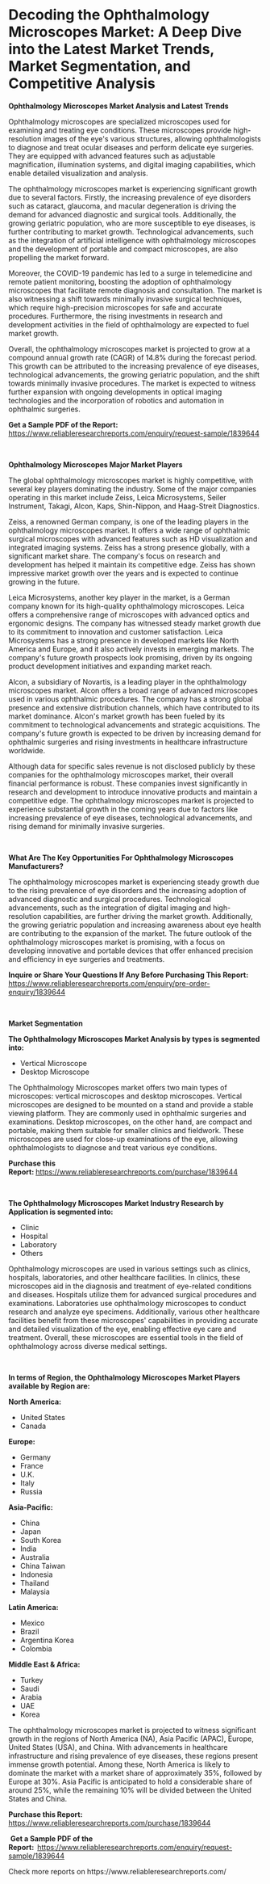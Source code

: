 <p><h1>Decoding the Ophthalmology Microscopes Market: A Deep Dive into the Latest Market Trends, Market Segmentation, and Competitive Analysis</h1></p><p><strong>Ophthalmology Microscopes Market Analysis and Latest Trends</strong></p>
<p><p>Ophthalmology microscopes are specialized microscopes used for examining and treating eye conditions. These microscopes provide high-resolution images of the eye's various structures, allowing ophthalmologists to diagnose and treat ocular diseases and perform delicate eye surgeries. They are equipped with advanced features such as adjustable magnification, illumination systems, and digital imaging capabilities, which enable detailed visualization and analysis.</p><p>The ophthalmology microscopes market is experiencing significant growth due to several factors. Firstly, the increasing prevalence of eye disorders such as cataract, glaucoma, and macular degeneration is driving the demand for advanced diagnostic and surgical tools. Additionally, the growing geriatric population, who are more susceptible to eye diseases, is further contributing to market growth. Technological advancements, such as the integration of artificial intelligence with ophthalmology microscopes and the development of portable and compact microscopes, are also propelling the market forward.</p><p>Moreover, the COVID-19 pandemic has led to a surge in telemedicine and remote patient monitoring, boosting the adoption of ophthalmology microscopes that facilitate remote diagnosis and consultation. The market is also witnessing a shift towards minimally invasive surgical techniques, which require high-precision microscopes for safe and accurate procedures. Furthermore, the rising investments in research and development activities in the field of ophthalmology are expected to fuel market growth.</p><p>Overall, the ophthalmology microscopes market is projected to grow at a compound annual growth rate (CAGR) of 14.8% during the forecast period. This growth can be attributed to the increasing prevalence of eye diseases, technological advancements, the growing geriatric population, and the shift towards minimally invasive procedures. The market is expected to witness further expansion with ongoing developments in optical imaging technologies and the incorporation of robotics and automation in ophthalmic surgeries.</p></p>
<p><strong>Get a Sample PDF of the Report:&nbsp;</strong> <a href="https://www.reliableresearchreports.com/enquiry/request-sample/1839644">https://www.reliableresearchreports.com/enquiry/request-sample/1839644</a></p>
<p>&nbsp;</p>
<p><strong>Ophthalmology Microscopes Major Market Players</strong></p>
<p><p>The global ophthalmology microscopes market is highly competitive, with several key players dominating the industry. Some of the major companies operating in this market include Zeiss, Leica Microsystems, Seiler Instrument, Takagi, Alcon, Kaps, Shin-Nippon, and Haag-Streit Diagnostics.</p><p>Zeiss, a renowned German company, is one of the leading players in the ophthalmology microscopes market. It offers a wide range of ophthalmic surgical microscopes with advanced features such as HD visualization and integrated imaging systems. Zeiss has a strong presence globally, with a significant market share. The company's focus on research and development has helped it maintain its competitive edge. Zeiss has shown impressive market growth over the years and is expected to continue growing in the future.</p><p>Leica Microsystems, another key player in the market, is a German company known for its high-quality ophthalmology microscopes. Leica offers a comprehensive range of microscopes with advanced optics and ergonomic designs. The company has witnessed steady market growth due to its commitment to innovation and customer satisfaction. Leica Microsystems has a strong presence in developed markets like North America and Europe, and it also actively invests in emerging markets. The company's future growth prospects look promising, driven by its ongoing product development initiatives and expanding market reach.</p><p>Alcon, a subsidiary of Novartis, is a leading player in the ophthalmology microscopes market. Alcon offers a broad range of advanced microscopes used in various ophthalmic procedures. The company has a strong global presence and extensive distribution channels, which have contributed to its market dominance. Alcon's market growth has been fueled by its commitment to technological advancements and strategic acquisitions. The company's future growth is expected to be driven by increasing demand for ophthalmic surgeries and rising investments in healthcare infrastructure worldwide.</p><p>Although data for specific sales revenue is not disclosed publicly by these companies for the ophthalmology microscopes market, their overall financial performance is robust. These companies invest significantly in research and development to introduce innovative products and maintain a competitive edge. The ophthalmology microscopes market is projected to experience substantial growth in the coming years due to factors like increasing prevalence of eye diseases, technological advancements, and rising demand for minimally invasive surgeries.</p></p>
<p>&nbsp;</p>
<p><strong>What Are The Key Opportunities For Ophthalmology Microscopes Manufacturers?</strong></p>
<p><p>The ophthalmology microscopes market is experiencing steady growth due to the rising prevalence of eye disorders and the increasing adoption of advanced diagnostic and surgical procedures. Technological advancements, such as the integration of digital imaging and high-resolution capabilities, are further driving the market growth. Additionally, the growing geriatric population and increasing awareness about eye health are contributing to the expansion of the market. The future outlook of the ophthalmology microscopes market is promising, with a focus on developing innovative and portable devices that offer enhanced precision and efficiency in eye surgeries and treatments.</p></p>
<p><strong>Inquire or Share Your Questions If Any Before Purchasing This Report:</strong> <a href="https://www.reliableresearchreports.com/enquiry/pre-order-enquiry/1839644">https://www.reliableresearchreports.com/enquiry/pre-order-enquiry/1839644</a></p>
<p>&nbsp;</p>
<p><strong>Market Segmentation</strong></p>
<p><strong>The Ophthalmology Microscopes Market Analysis by types is segmented into:</strong></p>
<p><ul><li>Vertical Microscope</li><li>Desktop Microscope</li></ul></p>
<p><p>The Ophthalmology Microscopes market offers two main types of microscopes: vertical microscopes and desktop microscopes. Vertical microscopes are designed to be mounted on a stand and provide a stable viewing platform. They are commonly used in ophthalmic surgeries and examinations. Desktop microscopes, on the other hand, are compact and portable, making them suitable for smaller clinics and fieldwork. These microscopes are used for close-up examinations of the eye, allowing ophthalmologists to diagnose and treat various eye conditions.</p></p>
<p><strong>Purchase this Report:&nbsp;</strong><a href="https://www.reliableresearchreports.com/purchase/1839644">https://www.reliableresearchreports.com/purchase/1839644</a></p>
<p>&nbsp;</p>
<p><strong>The Ophthalmology Microscopes Market Industry Research by Application is segmented into:</strong></p>
<p><ul><li>Clinic</li><li>Hospital</li><li>Laboratory</li><li>Others</li></ul></p>
<p><p>Ophthalmology microscopes are used in various settings such as clinics, hospitals, laboratories, and other healthcare facilities. In clinics, these microscopes aid in the diagnosis and treatment of eye-related conditions and diseases. Hospitals utilize them for advanced surgical procedures and examinations. Laboratories use ophthalmology microscopes to conduct research and analyze eye specimens. Additionally, various other healthcare facilities benefit from these microscopes' capabilities in providing accurate and detailed visualization of the eye, enabling effective eye care and treatment. Overall, these microscopes are essential tools in the field of ophthalmology across diverse medical settings.</p></p>
<p>&nbsp;</p>
<p><strong>In terms of Region, the Ophthalmology Microscopes Market Players available by Region are:</strong></p>
<p>
    <p> <strong> North America: </strong>
        <ul>
            <li>United States</li>
            <li>Canada</li>
        </ul>
        </p> 
    <p> <strong> Europe: </strong>
        <ul>
            <li>Germany</li>
            <li>France</li>
            <li>U.K.</li>
            <li>Italy</li>
            <li>Russia</li>
        </ul>
        </p> 
    <p> <strong> Asia-Pacific: </strong>
        <ul>
            <li>China</li>
            <li>Japan</li>
            <li>South Korea</li>
            <li>India</li>
            <li>Australia</li>
            <li>China Taiwan</li>
            <li>Indonesia</li>
            <li>Thailand</li>
            <li>Malaysia</li>
        </ul>
        </p> 
    <p> <strong> Latin America: </strong>
        <ul>
            <li>Mexico</li>
            <li>Brazil</li>
            <li>Argentina Korea</li>
            <li>Colombia</li>
        </ul>
        </p> 
    <p> <strong> Middle East & Africa: </strong>
        <ul>
            <li>Turkey</li>
            <li>Saudi</li>
            <li>Arabia</li>
            <li>UAE</li>
            <li>Korea</li>
        </ul>
    </p>
    </p>
<p><p>The ophthalmology microscopes market is projected to witness significant growth in the regions of North America (NA), Asia Pacific (APAC), Europe, United States (USA), and China. With advancements in healthcare infrastructure and rising prevalence of eye diseases, these regions present immense growth potential. Among these, North America is likely to dominate the market with a market share of approximately 35%, followed by Europe at 30%. Asia Pacific is anticipated to hold a considerable share of around 25%, while the remaining 10% will be divided between the United States and China.</p></p>
<p><strong>Purchase this Report: </strong><a href="https://www.reliableresearchreports.com/purchase/1839644">https://www.reliableresearchreports.com/purchase/1839644</a></p>
<p>&nbsp;<strong>Get a Sample PDF of the Report:&nbsp;&nbsp;</strong><a href="https://www.reliableresearchreports.com/enquiry/request-sample/1839644">https://www.reliableresearchreports.com/enquiry/request-sample/1839644</a></p>
<p><strong></strong></p>
<p>Check more reports on https://www.reliableresearchreports.com/</p>